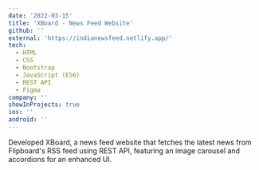 ```yaml
---
date: '2022-03-15'
title: 'XBoard - News Feed Website'
github: ''
external: 'https://indianewsfeed.netlify.app/'
tech:
  - HTML
  - CSS
  - Bootstrap
  - JavaScript (ES6)
  - REST API
  - Figma
company: ''
showInProjects: true
ios: ''
android: ''
---
```


Developed XBoard, a news feed website that fetches the latest news from Flipboard's RSS feed using REST API, featuring an image carousel and accordions for an enhanced UI.
